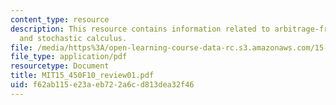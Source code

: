 ```yaml
---
content_type: resource
description: This resource contains information related to arbitrage-free pricing
  and stochastic calculus.
file: /media/https%3A/open-learning-course-data-rc.s3.amazonaws.com/15-450-analytics-of-finance-fall-2010/f62ab115e23aeb722a6cd813dea32f46_MIT15_450F10_review01.pdf
file_type: application/pdf
resourcetype: Document
title: MIT15_450F10_review01.pdf
uid: f62ab115-e23a-eb72-2a6c-d813dea32f46
---
```

